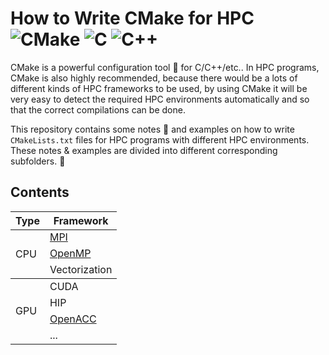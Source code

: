 # How to Write CMake for HPC ![CMake](https://img.shields.io/badge/CMake-%23008FBA.svg?style=for-the-badge&logo=cmake&logoColor=white) ![C](https://img.shields.io/badge/c-%2300599C.svg?style=for-the-badge&logo=c&logoColor=white) ![C++](https://img.shields.io/badge/c++-%2300599C.svg?style=for-the-badge&logo=c%2B%2B&logoColor=white)

CMake is a powerful configuration tool :wrench: for C/C++/etc.. In HPC programs, CMake is also highly recommended, because there would be a lots of different kinds of HPC frameworks to be used, by using CMake it will be very easy to detect the required HPC environments automatically and so that the correct compilations can be done. 

This repository contains some notes :page_with_curl: and examples on how to write `CMakeLists.txt` files for HPC programs with different HPC environments. These notes & examples are divided into different corresponding subfolders. :open_file_folder:

## Contents
<table>
  <thead>
    <tr>
      <th> Type </th>
      <th> Framework </th>
    </tr>
  </thead>
  <tbody>
    <tr>
      <td rowspan="4"> CPU </td>
    </tr>
    <tr>
      <td> <a href="https://github.com/cheny16/How-to-Write-CMake-for-HPC/blob/main/MPI">MPI</a> </td>
    </tr>
      <td> <a href="https://github.com/cheny16/How-to-Write-CMake-for-HPC/tree/main/OpenMP">OpenMP</a> </td>
    <tr>
      <td> Vectorization </td>
    </tr>
  </tbody>
  
  <tbody>
    <tr>
      <td rowspan="5"> GPU </td>
    </tr>
    <tr>
      <td> CUDA </td>
    </tr>
      <td> HIP </td>
    <tr>
      <td> <a href="https://github.com/cheny16/How-to-Write-CMake-for-HPC/tree/main/OpenACC">OpenACC</a> </td>
    </tr>
    <tr>
      <td> ... </td>
    </tr>
  </tbody>
</table>
